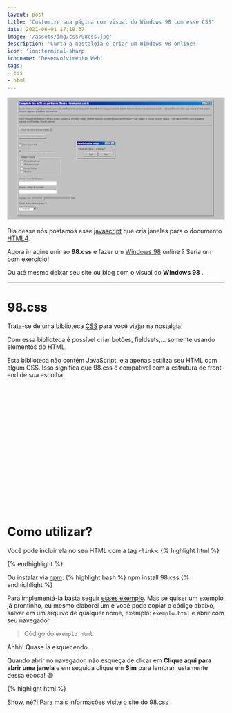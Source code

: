 ```yaml
---
layout: post
title: "Customize sua página com visual do Windows 98 com esse CSS"
date: 2021-06-01 17:19:37
image: '/assets/img/css/98css.jpg'
description: 'Curta a nostalgia e criar um Windows 98 online!'
icon: 'ion:terminal-sharp'
iconname: 'Desenvolvimento Web'
tags:
- css
- html
---
```


![Customize sua página com visual do Windows 98 com esse CSS](/assets/img/css/98css.jpg)

Dia desse nós postamos esse [javascript](https://terminalroot.com.br/2021/05/crie-janelas-para-html5-com-javascript.html) que cria janelas para o documento [HTML4](https://terminalroot.com.br/2020/01/desenvolvimento-web.html).

Agora imagine unir ao **98.css** e fazer um [Windows 98](https://terminalroot.com.br/2020/05/utilize-online-o-windows-93-o-sistema-que-a-microsoft-nao-lancou.html) online ? Seria um bom exercício!

Ou até mesmo deixar seu site ou blog com o visual do **Windows 98** .

---

# 98.css
Trata-se de uma biblioteca [CSS](https://terminalroot.com.br/css/) para você viajar na nostalgia!

Com essa biblioteca é possível criar botões, fieldsets,... somente usando elementos do HTML. 

Esta biblioteca não contém JavaScript, ela apenas estiliza seu HTML com algum CSS. Isso significa que 98.css é compatível com a estrutura de front-end de sua escolha.

<!-- QUADRADO -->
<script async src="//pagead2.googlesyndication.com/pagead/js/adsbygoogle.js"></script>
<ins class="adsbygoogle"
style="display:inline-block;width:336px;height:280px"
data-ad-client="ca-pub-2838251107855362"
data-ad-slot="5351066970"></ins>
<script>
(adsbygoogle = window.adsbygoogle || []).push({});
</script>

# Como utilizar?
Você pode incluir ela no seu HTML com a tag `<link>`:
{% highlight html %}
<link
  rel="stylesheet"
  href="https://unpkg.com/98.css"
>
{% endhighlight %}

Ou instalar via [npm](https://terminalroot.com.br/2019/11/como-instalar-nodejs-no-linux-e-primeiros-passos.html):
{% highlight bash %}
npm install 98.css
{% endhighlight %}

Para implementá-la basta seguir [esses exemplo](https://jdan.github.io/98.css/). Mas se quiser um exemplo já prontinho, eu mesmo elaborei um e você pode copiar o código abaixo, salvar em um arquivo de qualquer nome, exemplo: `exemplo.html` e abrir com seu navegador.

> Código do `exemplo.html`

Ahhh! Quase ia esquecendo...

Quando abrir no navegador, não esqueça de clicar em **Clique aqui para abrir uma janela** e em seguida clique em **Sim** para lembrar justamente dessa época! 😃 

{% highlight html %}
<!DOCTYPE html>
<html lang="en">
   <head>
      <meta charset="UTF-8">
      <title>Windows 98 por 98.css</title>
      <link rel="Shortcut Icon" type="image/x-icon" href="https://bit.ly/3fDbJ5A">
      <link rel="stylesheet" href="https://unpkg.com/98.css" >
      <script>
         function abreJanela(){
           document.getElementById("janela").style.display = "block";
         }
         
         function fechaJanela(){
           document.getElementById("janela").style.display = "none";
           document.getElementById("bsod").style.display = "none";
         }
         
         function bsod(){
           document.getElementById("bsod").style.display = "block";
         }
      </script>
      <style>
         #all {
         /*background: silver;*/
         box-shadow: inset -1px -1px #0a0a0a,inset 1px 1px #dfdfdf,inset -2px -2px grey,inset 2px 2px #fff;
         padding: 10px;
         width: 1024px;
         height: 600px;
         float: right;
         margin-right:800px;
         } 
         #bsod {
         background: url('TerminalRoot/terminalroottv.github.io/assets/img/windows/bsod.jpg');
         width: 400px;
         height: 222px;
         float: right;
         margin-right:20%;
         margin-top:-20%;
         display: none;
         }
         #janela {
         /*background: silver;*/
         box-shadow: inset -1px -1px #0a0a0a,inset 1px 1px #dfdfdf,inset -2px -2px grey,inset 2px 2px #fff;
         padding: 3px;
         width: 200px;
         float: right;
         margin-right:50%;
         display: none;
         }
      </style>
   </head>
   <body style="background-color: #c0c0c0;">
      <div id="all">
         <div class="title-bar">
            <div class="title-bar-text">
               Exemplo de Uso do 98.css por Marcos Oliveira - terminalroot.com.br
            </div>
            <div class="title-bar-controls" >
               <button aria-label="Minimize"></button>
               <button aria-label="Maximize"></button>
               <button aria-label="Close" onclick="fechaJanela()"></button>
            </div>
         </div>
         <p>Ipsum nostrum magni aspernatur cum odit sed Sapiente consequuntur deleniti animi neque expedita debitis Adipisci incidunt fuga tempora dolor adipisci Dolores nulla ipsa aliquid et voluptates Rerum magnam voluptate dignissimos.</p>
         <hr>
         <p>Dolor dicta necessitatibus cumque autem possimus corrupti! Omnis veniam maiores provident sequi doloremque? Cum saepe in soluta ad enim itaque. Eum natus mollitia optio expedita suscipit amet beatae Aliquid ratione!</p>
         <hr>
         <p><button onclick="abreJanela()">Clique aqui para abrir uma janela</button></p>
         <p><button disabled>Aqui você não pode clicar</button></p>
         <div id="janela">
            <div class="title-bar">
               <div class="title-bar-text">
                  Janelinha das antiga
               </div>
               <div class="title-bar-controls" >
                  <button aria-label="Minimize"></button>
                  <button aria-label="Maximize"></button>
                  <button aria-label="Close" onclick="fechaJanela()"></button>
               </div>
            </div>
            <div class="window-body">
               <p>Deseja instalar o window ?</p>
               <section class="field-row" style="justify-content: flex-end">
                  <button onclick="bsod()">Sim</button>
                  <button onclick="fechaJanela()">Não</button>
               </section>
            </div>
         </div>
         <br>
         <div class="field-row">
            <input checked type="checkbox" id="example2">
            <label for="example2">Estou disponível!</label>
         </div>
         <div class="field-row">
            <input disabled type="checkbox" id="example3">
            <label for="example3">Eu indisponível.</label>
         </div>
         <div class="field-row">
            <input checked disabled type="checkbox" id="example4">
            <label for="example4">Estou inativo, mas quem sabe talvez ...</label>
         </div>
         <br>
         <fieldset style="width: 200px;">
            <legend>Today's mood</legend>
            <div class="field-row">
               <input id="radio13" type="radio" name="fieldset-example2">
               <label for="radio13">Bjarne Stroustroup</label>
            </div>
            <div class="field-row">
               <input id="radio14" type="radio" name="fieldset-example2">
               <label for="radio14">Mark Kerninghan</label>
            </div>
            <div class="field-row">
               <input id="radio15" type="radio" name="fieldset-example2">
               <label for="radio15">Dennis Ritchie</label>
            </div>
            <div class="field-row">
               <input id="radio16" type="radio" name="fieldset-example2">
               <label for="radio16">Bill Gates</label>
            </div>
         </fieldset>
         <br>
         <div class="field-row-stacked" style="width: 200px">
            <label for="text18">Informe o serial do Windows</label>
            <input id="text18" type="text" />
         </div>
         <div class="field-row-stacked" style="width: 200px">
            <label for="text19">Informe o código de ativação</label>
            <input id="text19" type="text" />
         </div>
         <br>
         <div class="field-row" style="width: 300px">
            <label for="range22">Volume:</label>
            <label for="range23">Low</label>
            <input id="range23" type="range" min="1" max="11" value="5" />
            <label for="range24">High</label>
         </div>
         <p>O que achou desse artigo ?</p>
         <select>
            <option>5 - Incrível!</option>
         </select>
         <br>
         <div id="bsod"></div>
      </div>
   </body>
</html>
{% endhighlight %}

<!-- RETANGULO LARGO 2 -->
<script async src="//pagead2.googlesyndication.com/pagead/js/adsbygoogle.js"></script>
<ins class="adsbygoogle"
style="display:block; text-align:center;"
data-ad-layout="in-article"
data-ad-format="fluid"
data-ad-client="ca-pub-2838251107855362"
data-ad-slot="8549252987"></ins>
<script>
(adsbygoogle = window.adsbygoogle || []).push({});
</script>

Show, né?! Para mais informações visite o [site do 98.css](https://jdan.github.io/98.css/) .



